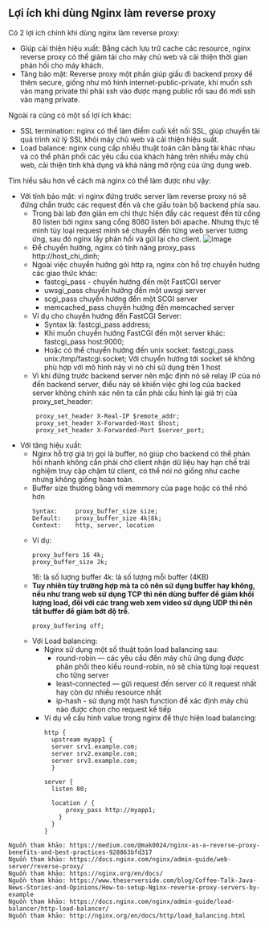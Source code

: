 ## Lợi ích khi dùng Nginx làm reverse proxy

Có 2 lợi ích chính khi dùng nginx làm reverse proxy:

- Giúp cải thiện hiệu xuất: Bằng cách lưu trữ cache các resource, nginx reverse proxy có thể giảm tải cho máy chủ web và cải thiện thời gian phản hồi cho máy khách.
- Tăng bảo mật: Reverse proxy một phần giúp giấu đi backend proxy để thêm secure, giống như mô hình internet-public-private, khi muốn ssh vào mạng private thì phải ssh vào được mạng public rồi sau đó mới ssh vào mạng private.

Ngoài ra cũng có một số lợi ích khác:
- SSL termination: nginx có thể làm điểm cuối kết nối SSL, giúp  chuyển tải quá trình xử lý SSL khỏi máy chủ web và cải thiện hiệu suất.
- Load balance: nginx cung cấp nhiều thuật toán cân bằng tải khác nhau và có thể phân phối các yêu cầu của khách hàng trên nhiều máy chủ web, cải thiện tính khả dụng và khả năng mở rộng của ứng dụng web.


Tìm hiểu sâu hơn về cách mà nginx có thể làm được như vậy:
- Với tính bảo mật: vì nginx đứng trước server làm reverse proxy nó sẽ đứng chắn trước các request đến và che giấu toàn bộ backend phía sau.
  + Trong bài lab đơn giản em chỉ thực hiện đẩy các request đến từ cổng 80 listen bởi nginx sang cổng 8080 listen bởi apache. Nhưng thực tế mình tùy loại request mình sẽ chuyển đến từng web server tương ứng, sau đó nginx lấy phản hồi và gửi lại cho client.
![image](https://github.com/user-attachments/assets/b6f04350-4a23-401f-9adc-8212ce1d777b)
  + Để chuyển hướng, nginx có tính năng proxy_pass http://host_chi_dinh;
  + Ngoài việc chuyển hướng gói http ra, nginx còn hỗ trợ chuyển hướng các giao thức khác:
    + fastcgi_pass - chuyển hướng đến một FastCGI server
    + uwsgi_pass chuyển hướng đến một uwsgi server
    + scgi_pass chuyển hướng đến một SCGI server
    + memcached_pass chuyển hướng đến memcached server
  + Ví dụ cho chuyển hướng đến FastCGI Server:
    + Syntax là: fastcgi_pass address;
    + Khi muốn chuyển hướng FastCGI đến một server khác: fastcgi_pass host:9000;
    + Hoặc có thể chuyển hướng đến unix socket: fastcgi_pass unix:/tmp/fastcgi.socket; Với chuyển hướng tới socket sẽ không phù hợp với mô hình này vì nó chỉ sử dụng trên 1 host
  + Vì khi đứng trước backend server nên mặc định nó sẽ relay IP của nó đến backend server, điều này sẽ khiến việc ghi log của backed server không chính xác nên ta cần phải cấu hình lại giá trị của proxy_set_header:
    ```
     proxy_set_header X-Real-IP $remote_addr;
     proxy_set_header X-Forwarded-Host $host;
     proxy_set_header X-Forwarded-Port $server_port;
    ```
- Với tăng hiệu xuất: 
  + Nginx hỗ trợ giá trị gọi là buffer, nó giúp cho backend có thể phản hồi nhanh không cần phải chờ client nhận dữ liệu hay hạn chế trải nghiệm truy cập chậm từ client, có thể nói nó giống như cache nhưng không giống hoàn toàn.
  + Buffer size thường bằng với memmory của page hoặc có thể nhỏ hơn
    ```
    Syntax: 	proxy_buffer_size size;
    Default: 	proxy_buffer_size 4k|8k;
    Context: 	http, server, location
    ```
  + Ví dụ:
    ```
    proxy_buffers 16 4k;
    proxy_buffer_size 2k;
    ```
    16: là số lượng buffer
    4k: là số lượng mỗi buffer (4KB)
   + **Tuy nhiên tùy trường hợp mà ta có nên sử dụng buffer hay không, nếu như trang web sử dụng TCP thì nên dùng buffer để giảm khối lượng load, đối với các trang web xem video sử dụng UDP thì nên tắt buffer để giảm bớt độ trễ.**
      ```
      proxy_buffering off;
      ```
  - Với Load balancing:
    + Nginx sử dụng một số thuật toán load balancing sau:
      + round-robin — các yêu cầu đến máy chủ ứng dụng được phân phối theo kiểu round-robin, nó sẽ chia từng loại request cho từng server
      + least-connected — gửi request đến server có ít request nhất hay còn dư nhiều resource nhất
      + ip-hash - sử dụng một hash function để xác định máy chủ nào được chọn cho request kế tiếp
    + Ví dụ về cấu hình value trong nginx để thực hiện load balancing:
      ```
      http {
        upstream myapp1 {
        server srv1.example.com;
        server srv2.example.com;
        server srv3.example.com;
        }

      server {
        listen 80;

        location / {
            proxy_pass http://myapp1;
          }
        }
      }
      ```
```
Nguồn tham khảo: https://medium.com/@mak0024/nginx-as-a-reverse-proxy-benefits-and-best-practices-928863bfd317
Nguồn tham khảo: https://docs.nginx.com/nginx/admin-guide/web-server/reverse-proxy/
Nguồn tham khảo: https://nginx.org/en/docs/
Nguồn tham khảo: https://www.theserverside.com/blog/Coffee-Talk-Java-News-Stories-and-Opinions/How-to-setup-Nginx-reverse-proxy-servers-by-example
Nguồn tham khảo: https://docs.nginx.com/nginx/admin-guide/load-balancer/http-load-balancer/
Nguồn tham khảo: http://nginx.org/en/docs/http/load_balancing.html
```
